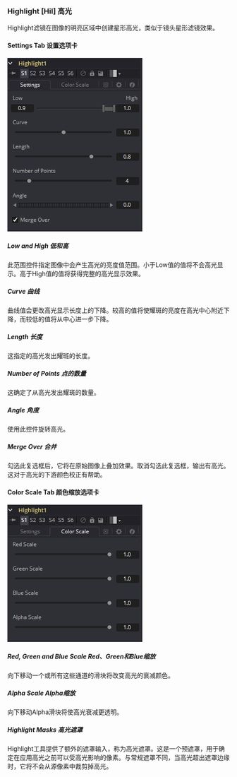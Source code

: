 ### Highlight [Hil] 高光

Highlight滤镜在图像的明亮区域中创建星形高光，类似于镜头星形滤镜效果。

#### Settings Tab 设置选项卡

![Hil_SettingsTab](images/Hil_SettingsTab.png)

##### Low and High 低和高

此范围控件指定图像中会产生高光的亮度值范围。小于Low值的值将不会高光显示。高于High值的值将获得完整的高光显示效果。

##### Curve 曲线

曲线值会更改高光显示长度上的下降。较高的值将使耀斑的亮度在高光中心附近下降，而较低的值将从中心进一步下降。

##### Length 长度

这指定的高光发出耀斑的长度。

##### Number of Points 点的数量

这确定了从高光发出耀斑的数量。

##### Angle 角度

使用此控件旋转高光。

##### Merge Over 合并

勾选此复选框后，它将在原始图像上叠加效果。取消勾选此复选框，输出有高光。这对于高光的下游颜色校正有帮助。

#### Color Scale Tab 颜色缩放选项卡

![Hil_ColorScaleTab](images/Hil_ColorScaleTab.png)

##### Red, Green and Blue Scale Red、Green和Blue缩放

向下移动一个或所有这些通道的滑块将改变高光的衰减颜色。

##### Alpha Scale Alpha缩放

向下移动Alpha滑块将使高光衰减更透明。

##### Highlight Masks 高光遮罩

Highlight工具提供了额外的遮罩输入，称为高光遮罩。这是一个预遮罩，用于确定在应用高光之前可以受高光影响的像素。与常规遮罩不同，当高光超出遮罩边缘时，它将不会从源像素中裁剪掉高光。